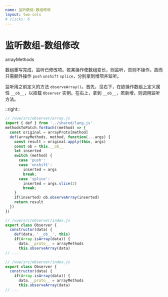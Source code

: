 ```yaml
---
name: 监听数组-数组修改
layout: two-cols
# clicks: 6
---
```


# 监听数组-数组修改

arrayMethods

<!-- {{$slidev.nav.clicks}} -->

<v-clicks>

数组重写完成，监听已修改项。若某操作使数组变长，则监听，否则不操作。故而只需额外操作 `push` `unshift` `splice`，分别拿到增项并监听。

监听用之前定义的方法 `observeArray()`。首先，见右下，在欲操作数组上定义属性 `__ob__`，以挂载 `Observer` 实例。在右上，拿到 `__ob__`，若新增，则调用监听方法。

</v-clicks>

<!-- <arrow v-click="4" x1="270" y1="385" x2="430" y2="370" color="#564" width="3" arrowSize="1" /> -->

::right::

<v-clicks at="1">

```js {1,8-17|1,7,18|all} {at:1}
// /vue/src/observer/array.js
import { def } from '../shared/lang.js'
methodsToPatch.forEach((method) => {
  const original = arrayProto[method]
  def(arrayMethods, method, function(...args) {
    const result = original.apply(this, args)
    const ob = this.__ob__
    let inserted
    switch (method) {
      case 'push':
      case 'unshift':
        inserted = args
        break;
      case 'splice':
        inserted = args.slice(2)
        break;
    }
    if(inserted) ob.observeArray(inserted)
    return result
  })
})
```
</v-clicks>

<v-clicks at="2">

```js {4|all} {at:2}
// /vue/src/observer/index.js
export class Observer {
  constructor(data) {
    def(data, '__ob__', this)
    if(Array.isArray(data)) {
      data.__proto__ = arrayMethods
      this.observeArray(data)
// ...
```
</v-clicks>
<v-clicks at="5">

```js {5|all} {at:5}
// /vue/src/observer/index.js
export class Observer {
  constructor(data) {
    if(Array.isArray(data)) {
      data.__proto__ = arrayMethods
      this.observeArray(data)
// ...
```
</v-clicks>

